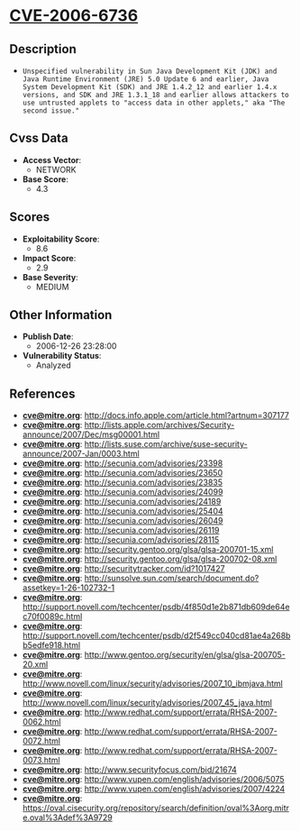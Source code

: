 
# [CVE-2006-6736](https://cve.mitre.org/cgi-bin/cvename.cgi?name=CVE-2006-6736)

## Description

- `Unspecified vulnerability in Sun Java Development Kit (JDK) and Java Runtime Environment (JRE) 5.0 Update 6 and earlier, Java System Development Kit (SDK) and JRE 1.4.2_12 and earlier 1.4.x versions, and SDK and JRE 1.3.1_18 and earlier allows attackers to use untrusted applets to "access data in other applets," aka "The second issue."`

## Cvss Data

- **Access Vector**:
  - NETWORK
- **Base Score**:
  - 4.3

## Scores

- **Exploitability Score**:
  - 8.6
- **Impact Score**:
  - 2.9
- **Base Severity**:
  - MEDIUM

## Other Information

- **Publish Date**:
  - 2006-12-26 23:28:00
- **Vulnerability Status**:
  - Analyzed

## References

- **cve@mitre.org**: http://docs.info.apple.com/article.html?artnum=307177
- **cve@mitre.org**: http://lists.apple.com/archives/Security-announce/2007/Dec/msg00001.html
- **cve@mitre.org**: http://lists.suse.com/archive/suse-security-announce/2007-Jan/0003.html
- **cve@mitre.org**: http://secunia.com/advisories/23398
- **cve@mitre.org**: http://secunia.com/advisories/23650
- **cve@mitre.org**: http://secunia.com/advisories/23835
- **cve@mitre.org**: http://secunia.com/advisories/24099
- **cve@mitre.org**: http://secunia.com/advisories/24189
- **cve@mitre.org**: http://secunia.com/advisories/25404
- **cve@mitre.org**: http://secunia.com/advisories/26049
- **cve@mitre.org**: http://secunia.com/advisories/26119
- **cve@mitre.org**: http://secunia.com/advisories/28115
- **cve@mitre.org**: http://security.gentoo.org/glsa/glsa-200701-15.xml
- **cve@mitre.org**: http://security.gentoo.org/glsa/glsa-200702-08.xml
- **cve@mitre.org**: http://securitytracker.com/id?1017427
- **cve@mitre.org**: http://sunsolve.sun.com/search/document.do?assetkey=1-26-102732-1
- **cve@mitre.org**: http://support.novell.com/techcenter/psdb/4f850d1e2b871db609de64ec70f0089c.html
- **cve@mitre.org**: http://support.novell.com/techcenter/psdb/d2f549cc040cd81ae4a268bb5edfe918.html
- **cve@mitre.org**: http://www.gentoo.org/security/en/glsa/glsa-200705-20.xml
- **cve@mitre.org**: http://www.novell.com/linux/security/advisories/2007_10_ibmjava.html
- **cve@mitre.org**: http://www.novell.com/linux/security/advisories/2007_45_java.html
- **cve@mitre.org**: http://www.redhat.com/support/errata/RHSA-2007-0062.html
- **cve@mitre.org**: http://www.redhat.com/support/errata/RHSA-2007-0072.html
- **cve@mitre.org**: http://www.redhat.com/support/errata/RHSA-2007-0073.html
- **cve@mitre.org**: http://www.securityfocus.com/bid/21674
- **cve@mitre.org**: http://www.vupen.com/english/advisories/2006/5075
- **cve@mitre.org**: http://www.vupen.com/english/advisories/2007/4224
- **cve@mitre.org**: https://oval.cisecurity.org/repository/search/definition/oval%3Aorg.mitre.oval%3Adef%3A9729
